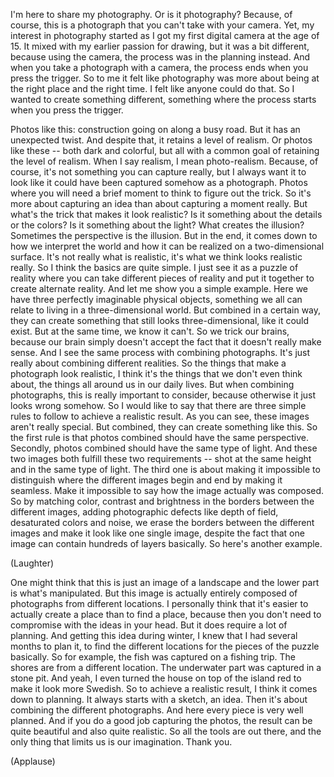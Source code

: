 
I&#39;m here to share my photography.
Or is it photography?
Because, of course, this is a photograph
that you can&#39;t take with your camera.
Yet, my interest in photography started
as I got my first digital camera
at the age of 15.
It mixed with my earlier passion for drawing,
but it was a bit different,
because using the camera,
the process was in the planning instead.
And when you take a photograph with a camera,
the process ends when you press the trigger.
So to me it felt like photography was more about
being at the right place and the right time.
I felt like anyone could do that.
So I wanted to create something different,
something where the process starts
when you press the trigger.

Photos like this:
construction going on along a busy road.
But it has an unexpected twist.
And despite that,
it retains a level of realism.
Or photos like these --
both dark and colorful,
but all with a common goal
of retaining the level of realism.
When I say realism,
I mean photo-realism.
Because, of course,
it&#39;s not something you can capture really,
but I always want it to look like it could have been captured somehow
as a photograph.
Photos where you will need a brief moment to think
to figure out the trick.
So it&#39;s more about capturing an idea
than about capturing a moment really.
But what&#39;s the trick
that makes it look realistic?
Is it something about the details
or the colors?
Is it something about the light?
What creates the illusion?
Sometimes the perspective is the illusion.
But in the end, it comes down to how we interpret the world
and how it can be realized on a two-dimensional surface.
It&#39;s not really what is realistic,
it&#39;s what we think looks realistic really.
So I think the basics
are quite simple.
I just see it as a puzzle of reality
where you can take different pieces of reality and put it together
to create alternate reality.
And let me show you a simple example.
Here we have three perfectly imaginable physical objects,
something we all can relate to living in a three-dimensional world.
But combined in a certain way,
they can create something that still looks three-dimensional,
like it could exist.
But at the same time, we know it can&#39;t.
So we trick our brains,
because our brain simply doesn&#39;t accept the fact
that it doesn&#39;t really make sense.
And I see the same process
with combining photographs.
It&#39;s just really about combining different realities.
So the things that make a photograph look realistic,
I think it&#39;s the things that we don&#39;t even think about,
the things all around us in our daily lives.
But when combining photographs,
this is really important to consider,
because otherwise it just looks wrong somehow.
So I would like to say that there are three simple rules to follow
to achieve a realistic result.
As you can see, these images aren&#39;t really special.
But combined, they can create something like this.
So the first rule is that photos combined
should have the same perspective.
Secondly, photos combined
should have the same type of light.
And these two images both fulfill these two requirements --
shot at the same height and in the same type of light.
The third one is about making it impossible to distinguish
where the different images begin and end
by making it seamless.
Make it impossible to say
how the image actually was composed.
So by matching color, contrast and brightness
in the borders between the different images,
adding photographic defects
like depth of field,
desaturated colors and noise,
we erase the borders between the different images
and make it look like one single image,
despite the fact that one image
can contain hundreds of layers basically.
So here&#39;s another example.

(Laughter)

One might think that this is just an image of a landscape
and the lower part is what&#39;s manipulated.
But this image is actually entirely composed
of photographs from different locations.
I personally think that it&#39;s easier to actually create a place
than to find a place,
because then you don&#39;t need to compromise
with the ideas in your head.
But it does require a lot of planning.
And getting this idea during winter,
I knew that I had several months to plan it,
to find the different locations
for the pieces of the puzzle basically.
So for example,
the fish was captured on a fishing trip.
The shores are from a different location.
The underwater part was captured in a stone pit.
And yeah, I even turned the house on top of the island red
to make it look more Swedish.
So to achieve a realistic result,
I think it comes down to planning.
It always starts with a sketch, an idea.
Then it&#39;s about combining the different photographs.
And here every piece is very well planned.
And if you do a good job capturing the photos,
the result can be quite beautiful
and also quite realistic.
So all the tools are out there,
and the only thing that limits us
is our imagination.
Thank you.

(Applause)

